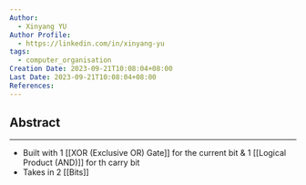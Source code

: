 ```yaml
---
Author:
  - Xinyang YU
Author Profile:
  - https://linkedin.com/in/xinyang-yu
tags:
  - computer_organisation
Creation Date: 2023-09-21T10:08:04+08:00
Last Date: 2023-09-21T10:08:04+08:00
References:
---
```

## Abstract
---
- Built with 1 [[XOR (Exclusive OR) Gate]] for the current bit & 1 [[Logical Product (AND)]] for th carry bit
- Takes in 2 [[Bits]]